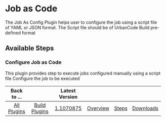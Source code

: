 
# Job as Code

The Job As Config Plugin helps user to configure the job using a script file of YAML or JSON format. The Script file should be of UrbanCode Build pre-defined format

## Available Steps

### Configure Job as Code

This plugin provides step to execute jobs configured manually using a script file
Configure the job to be executed

|Back to ...||Latest Version||||
| :---: | :---: | :---: | :---: | :---: | :---: |
|[All Plugins](../../index.md)|[Build Plugins](../README.md)|[1.1070875](https://github.com/UrbanCode/IBM-UCB-PLUGINS/raw/main/files/jac/plugins-jac-1.1070875.zip)|[Overview]()|[Steps]()|[Downloads]()|
